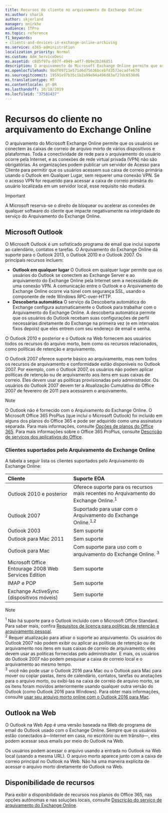 ```yaml
---
title: Recursos do cliente no arquivamento do Exchange Online
ms.author: sharik
author: skjerland
manager: mnirkhe
audience: ITPro
ms.topic: reference
f1_keywords:
- clients-and-devices-in-exchange-online-archiving
ms.service: o365-administration
localization_priority: Normal
ms.custom: Adm_ServiceDesc
ms.assetid: c8d5f97a-607f-4949-a4f7-0b9e3b246851
description: O arquivamento do Microsoft Exchange Online permite que os usuários se conectem às caixas de correio de arquivo morto de vários dispositivos e plataformas. Toda a conectividade de rede para o arquivamento do usuário ocorre pela Internet, e as conexões de rede virtual privada (VPN) não são obrigatórias. As organizações podem publicar um servidor de Acesso para Cliente para permitir que os usuários acessem sua caixa de correio primária usando o Outlook em Qualquer Lugar, sem requerer uma conexão VPN. Se o acesso VPN for requerido para acessar a caixa de correio primária do usuário localizada em um servidor local, esse requisito não mudará.
ms.openlocfilehash: 9bdf09711e571d6d75636bcebfd3572ecadfe670
ms.sourcegitcommit: 19591e97b35c1b2a99e04a496d83af27dc6530d6
ms.translationtype: MT
ms.contentlocale: pt-BR
ms.lasthandoff: 10/18/2019
ms.locfileid: "37581437"
---
```

# <a name="client-features-in-exchange-online-archiving"></a>Recursos do cliente no arquivamento do Exchange Online

O arquivamento do Microsoft Exchange Online permite que os usuários se conectem às caixas de correio de arquivo morto de vários dispositivos e plataformas. Toda a conectividade de rede para o arquivamento do usuário ocorre pela Internet, e as conexões de rede virtual privada (VPN) não são obrigatórias. As organizações podem publicar um servidor de Acesso para Cliente para permitir que os usuários acessem sua caixa de correio primária usando o Outlook em Qualquer Lugar, sem requerer uma conexão VPN. Se o acesso VPN for requerido para acessar a caixa de correio primária do usuário localizada em um servidor local, esse requisito não mudará.
  
> [!IMPORTANT]
> A Microsoft reserva-se o direito de bloquear ou acelerar as conexões de qualquer software do cliente que impacte negativamente na integridade do serviço do Arquivamento do Exchange Online.
  
## <a name="microsoft-outlook"></a>Microsoft Outlook

O Microsoft Outlook é um sofisticado programa de email que inclui suporte ao calendário, contatos e tarefas. O Arquivamento do Exchange Online dá suporte para o Outlook 2013, o Outlook 2010 e o Outlook 2007. Os principais recursos incluem:
  
- **Outlook em qualquer lugar** O Outlook em qualquer lugar permite que os usuários do Outlook se conectem ao Exchange Server e ao arquivamento do Exchange Online pela Internet sem a necessidade de uma conexão VPN. A comunicação entre o Outlook e o Arquivamento do Exchange Online ocorre via túnel com segurança SSL, usando o componente de rede Windows RPC-over-HTTP.    
- **Descoberta automática** O serviço da Descoberta automática do Exchange configura automaticamente o Outlook para trabalhar com o Arquivamento do Exchange Online. A descoberta automática permite que os usuários do Outlook recebam suas configurações de perfil necessárias diretamente do Exchange na primeira vez (e em intervalos fixos depois) que eles entrem com seu endereço de email e senha. 

O Outlook 2010 e posterior e o Outlook na Web fornecem aos usuários todos os recursos do arquivo morto, bem como os recursos relacionados, como políticas de retenção e arquivamento.
  
O Outlook 2007 oferece suporte básico ao arquivamento, mas nem todos os recursos de arquivamento e conformidade estão disponíveis no Outlook 2007. Por exemplo, com o Outlook 2007, os usuários não podem aplicar políticas de retenção ou de arquivamento aos itens em suas caixas de correio. Eles devem usar as políticas provisionadas pelo administrador. Os usuários do Outlook 2007 devem ter a Atualização Cumulativa do Office 2007 de fevereiro de 2011 para acessarem o arquivamento.
  
> [!NOTE]
> O Outlook não é fornecido com o Arquivamento do Exchange Online. O Microsoft Office 365 ProPlus (que inclui o Microsoft Outlook) foi incluído em alguns dos planos do Office 365 e pode ser adquirido como uma assinatura separada. Para mais informações, consulte [Opções de planos do Office 365](../office-365-platform-service-description/office-365-plan-options.md). Para mais informações sobre o Office 365 ProPlus, consulte [Descrição de serviços dos aplicativos do Office](../office-applications-service-description/office-applications-service-description.md). 
  
### <a name="clients-supported-by-exchange-online-archiving"></a>Clientes suportados pelo Arquivamento do Exchange Online

A tabela a seguir lista os clientes suportados pelo Arquivamento do Exchange Online:
  
|**Cliente**|**Suporte EOA**|
|:-----|:-----|
|Outlook 2010 e posterior  <br/> |Oferece suporte para os recursos mais recentes no Arquivamento do Exchange Online.<sup>1</sup> <br/> |
|Outlook 2007  <br/> |Suportado para usar com o Arquivamento do Exchange Online.<sup>1,2</sup> <br/> |
|Outlook 2003  <br/> |Sem suporte  <br/> |
|Outlook para Mac 2011  <br/> |Sem suporte  <br/> |
|Outlook para Mac  <br/> |Com suporte para uso com o arquivamento do Exchange Online. <sup>3</sup> <br/> |
|Microsoft Office Entourage 2008 Web Services Edition  <br/> |Sem suporte  <br/> |
|IMAP e POP  <br/> |Sem suporte  <br/> |
|Exchange ActiveSync (dispositivos móveis)  <br/> |Sem suporte  <br/> |
   
> [!NOTE]
> <sup>1</sup> Não há suporte para o Outlook incluído com o Microsoft Office Standard. Para saber mais, confira [Requisitos de licença para políticas de retenção e arquivamento pessoal](https://support.office.com/article/Outlook-license-requirements-for-Exchange-features-46B6B7C5-C3CA-43E5-8424-1E2807917C99). <br/> 
<sup>2</sup> Requer atualização para ativar o suporte ao arquivamento. Os usuários do Outlook 2007 não podem exibir ou aplicar as políticas de retenção ou de arquivamento nos itens em suas caixas de correio de arquivamento; eles devem usar as políticas fornecidas pelo administrador. E mais, os usuários do Outlook 2007 não podem pesquisar a caixa de correio local e o arquivamento ao mesmo tempo. <br/> 
<sup>3</sup> você não pode usar o Outlook 2016 para Mac ou o Outlook para Mac para mover ou copiar pastas, itens de calendário, contatos, tarefas ou anotações para o arquivo morto, ou exibi-las na caixa de correio de arquivo morto, se os itens foram movidos anteriormente usando qualquer outra versão do Outlook (como Outlook 2016 para Windows). Para obter mais informações, consulte [usar seu arquivo morto online com o Outlook 2016 para Mac](https://support.office.com/article/Use-your-online-archive-with-Outlook-2016-for-Mac-45b8439c-2982-4b6b-9097-eed71dbfe238). 

## <a name="outlook-on-the-web"></a>Outlook na Web

O Outlook na Web App é uma versão baseada na Web do programa de email do Outlook usado com o Exchange Online. Sempre que os usuários estão conectados à&mdash;Internet em casa, no escritório ou em trânsito&mdash;, eles podem acessar seus emails por meio do Outlook na Web.
  
Os usuários podem acessar o arquivo usando a entrada no Outlook na Web local (usando a mesma URL). O arquivo morto aparece junto com a caixa de correio principal no Outlook na Web. Não há uma maneira explícita de acessar o arquivo morto diretamente do Outlook na Web.
  
## <a name="feature-availability"></a>Disponibilidade de recursos

Para exibir a disponibilidade de recursos nos planos do Office 365, nas opções autônomas e nas soluções locais, consulte [Descrição do serviço de arquivamento do Exchange Online](exchange-online-archiving-service-description.md).